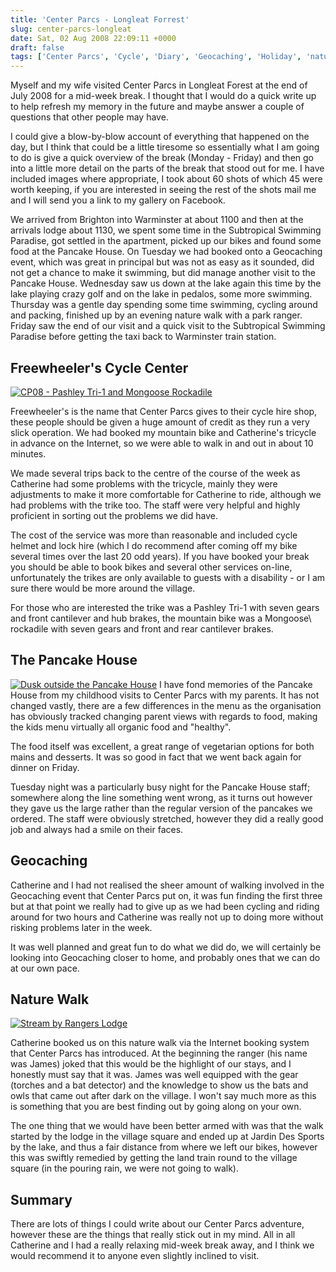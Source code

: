 ```yaml
---
title: 'Center Parcs - Longleat Forrest'
slug: center-parcs-longleat
date: Sat, 02 Aug 2008 22:09:11 +0000
draft: false
tags: ['Center Parcs', 'Cycle', 'Diary', 'Geocaching', 'Holiday', 'nature', 'Pancake House']
---
```


Myself and my wife visited Center Parcs in Longleat Forest at the end of July 2008 for a mid-week break. I thought that I would do a quick write up to help refresh my memory in the future and maybe answer a couple of questions that other people may have.

I could give a blow-by-blow account of everything that happened on the day, but I think that could be a little tiresome so essentially what I am going to do is give a quick overview of the break (Monday - Friday) and then go into a little more detail on the parts of the break that stood out for me. I have included images where appropriate, I took about 60 shots of which 45 were worth keeping, if you are interested in seeing the rest of the shots mail me and I will send you a link to my gallery on Facebook.

We arrived from Brighton into Warminster at about 1100 and then at the arrivals lodge about 1130, we spent some time in the Subtropical Swimming Paradise, got settled in the apartment, picked up our bikes and found some food at the Pancake House. On Tuesday we had booked onto a Geocaching event, which was great in principal but was not as easy as it sounded, did not get a chance to make it swimming, but did manage another visit to the Pancake House. Wednesday saw us down at the lake again this time by the lake playing crazy golf and on the lake in pedalos, some more swimming. Thursday was a gentle day spending some time swimming, cycling around and packing, finished up by an evening nature walk with a park ranger. Friday saw the end of our visit and a quick visit to the Subtropical Swimming Paradise before getting the taxi back to Warminster train station.

## Freewheeler's Cycle Center

[![](/uploads/2008/08/bikes-150x150.jpg "CP08 - Pashley Tri-1 and Mongoose Rockadile")](/uploads/2008/08/bikes.jpg)

Freewheeler's is the name that Center Parcs gives to their cycle hire shop, these people should be given a huge amount of credit as they run a very slick operation. We had booked my mountain bike and Catherine's tricycle in advance on the Internet, so we were able to walk in and out in about 10 minutes.

We made several trips back to the centre of the course of the week as Catherine had some problems with the tricycle, mainly they were adjustments to make it more comfortable for Catherine to ride, although we had problems with the trike too. The staff were very helpful and highly proficient in sorting out the problems we did have.

The cost of the service was more than reasonable and included cycle helmet and lock hire (which I do recommend after coming off my bike several times over the last 20 odd years). If you have booked your break you should be able to book bikes and several other services on-line, unfortunately the trikes are only available to guests with a disability - or I am sure there would be more around the village. 

For those who are interested the trike was a Pashley Tri-1 with seven gears and front cantilever and hub brakes, the mountain bike was a Mongoose\ rockadile with seven gears and front and rear cantilever brakes.

## The Pancake House 

[![Dusk outside the Pancake House](/uploads/2008/08/outsidepancakehouse-150x150.jpg "CP08 - Dusk outside the Pancake House")](/uploads/2008/08/outsidepancakehouse.jpg) I have fond memories of the Pancake House from my childhood visits to Center Parcs with my parents. It has not changed vastly, there are a few differences in the menu as the organisation has obviously tracked changing parent views with regards to food, making the kids menu virtually all organic food and "healthy".

The food itself was excellent, a great range of vegetarian options for both mains and desserts. It was so good in fact that we went back again for dinner on Friday.

Tuesday night was a particularly busy night for the Pancake House staff; somewhere along the line something went wrong, as it turns out however they gave us the large rather than the regular version of the pancakes we ordered. The staff were obviously stretched, however they did a really good job and always had a smile on their faces.

## Geocaching

Catherine and I had not realised the sheer amount of walking involved in the Geocaching event that Center Parcs put on, it was fun finding the first three but at that point we really had to give up as we had been cycling and riding around for two hours and Catherine was really not up to doing more without risking problems later in the week.

It was well planned and great fun to do what we did do, we will certainly be looking into Geocaching closer to home, and probably ones that we can do at our own pace.

## Nature Walk
[![Stream by Rangers Lodge](/uploads/2008/08/streambyrangerslodge-150x150.jpg "CP08 - Stream by Rangers Lodge")](/uploads/2008/08/streambyrangerslodge.jpg)

Catherine booked us on this nature walk via the Internet booking system that Center Parcs has introduced. At the beginning the ranger (his name was James) joked that this would be the highlight of our stays, and I honestly must say that it was. James was well equipped with the gear (torches and a bat detector) and the knowledge to show us the bats and owls that came out after dark on the village. I won't say much more as this is something that you are best finding out by going along on your own.

The one thing that we would have been better armed with was that the walk started by the lodge in the village square and ended up at Jardin Des Sports by the lake, and thus a fair distance from where we left our bikes, however this was swiftly remedied by getting the land train round to the village square (in the pouring rain, we were not going to walk).

## Summary

There are lots of things I could write about our Center Parcs adventure, however these are the things that really stick out in my mind. All in all Catherine and I had a really relaxing mid-week break away, and I think we would recommend it to anyone even slightly inclined to visit.